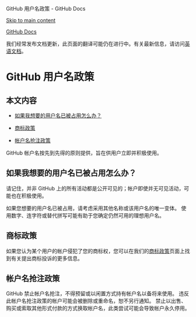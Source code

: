 GitHub 用户名政策 - GitHub Docs

[Skip to main content](#main-content)

[](/cn)[GitHub Docs](/cn)

我们经常发布文档更新，此页面的翻译可能仍在进行中。有关最新信息，请访问[英语文档](/en)。

GitHub 用户名政策
==========

本文内容
----------

* [如果我想要的用户名已被占用怎么办？](#what-if-the-username-i-want-is-already-taken)

* [商标政策](#trademark-policy)

* [帐户名抢注政策](#name-squatting-policy)

GitHub 帐户名按先到先得的原则提供，旨在供用户立即并积极使用。

[](#what-if-the-username-i-want-is-already-taken)如果我想要的用户名已被占用怎么办？
----------

请记住，并非 GitHub 上的所有活动都是公开可见的；帐户即使并无可见活动，可能也在积极使用。

如果您想要的用户名已被占用，请考虑采用其他名称或该用户名的唯一变体。 使用数字、连字符或替代拼写可能有助于您确定仍然可用的理想用户名。

[](#trademark-policy)商标政策
----------

如果您认为某个用户的帐户侵犯了您的商标权，您可以在我们的[商标政策](/cn/articles/github-trademark-policy)页面上找到有关提出商标投诉的更多信息。

[](#name-squatting-policy)帐户名抢注政策
----------

GitHub 禁止帐户名抢注，不得预留或以闲置方式持有帐户名以备将来使用。 违反此帐户名抢注政策的帐户可能会被删除或重命名，恕不另行通知。 禁止以出售、购买或索取其他形式付款的方式换取帐户名，此类尝试可能会导致帐户永久停用。
